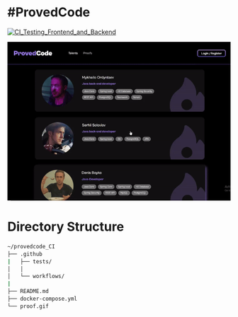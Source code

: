 # #ProvedCode

[![CI_Testing_Frontend_and_Backend](https://github.com/DolVladzio/provedcode/actions/workflows/ci_test_infrastructure.yml/badge.svg?branch=master)](https://github.com/DolVladzio/provedcode/actions/workflows/ci_test_infrastructure.yml)

![](https://github.com/DolVladzio/provedcode/blob/master/proof.gif)

# Directory Structure
```bash
~/provedcode_CI
├── .github
|   ├── tests/
│   │
│   └── workflows/
|
├── README.md
├── docker-compose.yml
└── proof.gif
```
